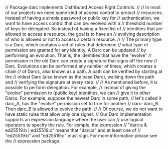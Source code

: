 // Package darc implements Distributed Access Right Controls.
//
// In most of our projects we need some kind of access control to protect
// resources. Instead of having a simple password or public key for
// authentication, we want to have access control that can be: evolved with a
// threshold number of keys be delegated. So instead of having a fixed list of
// identities that are allowed to access a resource, the goal is to have an
// evolving description of who is allowed or not to access a certain resource.
//
// The primary type is a Darc, which contains a set of rules that determine
// what type of permission are granted for any identity. A Darc can be updated
// by performing an evolution.  That is, the identities that have the "evolve"
// permission in the old Darc can create a signature that signs off the new
// Darc. Evolutions can be performed any number of times, which creates a chain
// of Darcs, also known as a path. A path can be verified by starting at the
// oldest Darc (also known as the base Darc), walking down the path and
// verifying the signature at every step.
//
// As mentioned before, it is possible to perform delegation. For example,
// instead of giving the "evolve" permission to (public key) identities, we can
// give it to other Darcs. For example, suppose the newest Darc in some path,
// let's called it darc_A, has the "evolve" permission set to true for another
// darc: darc_B. Then darc_B is allowed to evolve the path.
//
// Of course, we do not want to have static rules that allow only one signer.
// Our Darc implementation supports an expression language where the user can
// use logical operators to specify the rule.  For exmple, the expression
// "darc:a & ed25519:b | ed25519:c" means that "darc:a" and at least one of
// "ed25519:b" and "ed25519:c" must sign. For more information please see the
// expression package.
